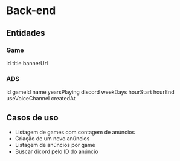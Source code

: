 # Back-end

## Entidades

### Game

  id
  title
  bannerUrl

### ADS

  id
  gameId
  name
  yearsPlaying
  discord
  weekDays
  hourStart
  hourEnd
  useVoiceChannel
  createdAt

## Casos de uso

  - Listagem de games com contagem de anúncios
  - Criação de um novo anúncios
  - Listagem de anúncios por game
  - Buscar dicord pelo ID do anúncio